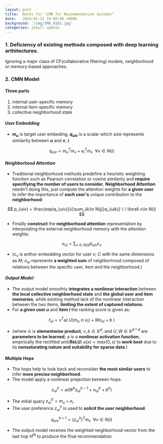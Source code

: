 ```yaml
---
layout: post
title:  Notes for "CMN for Recommendation Systems"
date:   2019-02-22 16:00:06 +0800
background: '/img/IMG_9162.jpg'
categories: jekyll update
---
```

### 1. Deficiency of existing methods composed with deep learning arthitectures.
Ignoring a major class of CF(collaborative flitering) models, neighborhood or memory-based approaches.


### 2. CMN Model
#### Three parts
1. internal user-specific memory
2. internal item-specific memory
3. collective neighborhood state

#### ***User Embedding***
- **$m_u$** is target user embeding, **$q_{uiv}$** is a scalar which size represents similarity between **$u$** and **$v$**, **$i$**.

$$q_{uiv}=m_u^Tm_v + e_i^Tm_v \ \ \forall v \in N(i)$$ 

#### ***Neighborhood Attention***
+ Traditional neighborhood methods predefine a heuristic weighting function such as Pearson correlation or cosine similarity and **require specifiying the number of users to consider**, **Neighborhood Attention** needn't doing this, just compute the attention weights for **a given user** to infer the importance of **each user's** unique contribution to the **neighborhood**:  
 
$$ p_{uiv} = \frac{exp(q_{uiv})}{\sum_{k\in N(j)}q_{uik}} \ \ \forall v\in N(i) $$

+ Finially **construct** the **neighborhood attention** representation by interpolating the external neighborhood memory with the attention weights:

$$ o_{ui} = \sum_{v\in N(i)}p_{uiv}c_{v} $$

+ ($c_v$ is anthor embedding vector for user $v$; $C$ with the same dimensions as $M$; $o_{ui}$ represents **a weighted sum** of neighborhood composed of relations between the specific user, item and the neighborhood.)

#### ***Output Model***
+ The output model smoothly **integrates a nonlinear interaction** between **the local collective neighborhood state** and **the global user and item memories**, while existing method lack of the nonlinear interaction between the two items, **limiting the extent of captured relations**.
+ For **a given user $u$** and **item $i$** the ranking score is given as:

$$ \hat{r}_{ui} = v^T\varnothing(\ U(m_u\odot e_i) + Wo_{ui} + b \ ) $$

+ (where $\odot$ is **elementwise product**; $v,b\in \mathbb{R}^d$; and $U,W \in \mathbb{R}^{d*d}$ are **parameters to be learned**; $\varnothing$ is a **nonlinear activation function**, empirically the rectified unit(**ReLU**) $\varnothing(x) =  max(0,x)$ to **work best** due to its **nonsaturating nature and suitability for sparse data**.)

#### Multiple Hops
+ The hops help to look back and reconsider **the most similar users** to infer **more precise neighborhood**.
+ The model apply a nonlinear prejection between hops:

$$ z_{ui}^h = \varnothing(W^hz_{ui}^{h-1} + o_{ui}^h + b^h) $$

+ The initial query $z_{ui}^0 = m_u + e_i$.
+ The user preference $z_{ui}^h$ is used to **solicit the user neighborhood**. 

$$ q_{uiv}^{h+1} = (z_{ui}^{h})^Tm_v \ \ \forall v \in N(i) $$

+ The output model receives the weighted neighborhood vector from the last hop $H^{th}$ to produce the final recommendation.